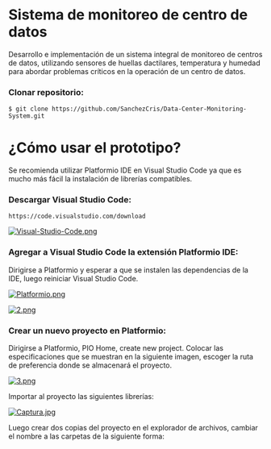 # Sistema de monitoreo de centro de datos

Desarrollo e implementación de un sistema integral de monitoreo de centros de datos, utilizando sensores de huellas dactilares, temperatura y humedad para abordar problemas críticos en la operación de un centro de datos.

### Clonar repositorio:

    $ git clone https://github.com/SanchezCris/Data-Center-Monitoring-System.git

# ¿Cómo usar el prototipo?

Se recomienda utilizar Platformio IDE en Visual Studio Code ya que es mucho más fácil la instalación de librerías compatibles.

### Descargar Visual Studio Code:

    https://code.visualstudio.com/download

[![Visual-Studio-Code.png](https://i.postimg.cc/kGLLTj38/Visual-Studio-Code.png)](https://postimg.cc/H84Sx9Ls)

### Agregar a Visual Studio Code la extensión Platformio IDE:

Dirigirse a Platformio y esperar a que se instalen las dependencias de la IDE, luego reiniciar Visual Studio Code.

[![Platformio.png](https://i.postimg.cc/xTFmjXJ4/Platformio.png)](https://postimg.cc/jLP2ZdhH)

[![2.png](https://i.postimg.cc/N06jJvLQ/2.png)](https://postimg.cc/TyPx1Srs)

### Crear un nuevo proyecto en Platformio:

Dirigirse a Platformio, PIO Home, create new project. Colocar las especificaciones que se muestran en la siguiente imagen, escoger la ruta de preferencia donde se almacenará el proyecto.

[![3.png](https://i.postimg.cc/nVNRd5WP/3.png)](https://postimg.cc/5jqSyPbB)

Importar al proyecto las siguientes librerías:

[![Captura.jpg](https://i.postimg.cc/RhqBrQWG/Captura.jpg)](https://postimg.cc/Lgd7LPBZ)

Luego crear dos copias del proyecto en el explorador de archivos, cambiar el nombre a las carpetas de la siguiente forma:



